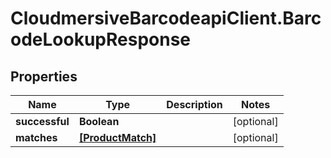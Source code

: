 # CloudmersiveBarcodeapiClient.BarcodeLookupResponse

## Properties
Name | Type | Description | Notes
------------ | ------------- | ------------- | -------------
**successful** | **Boolean** |  | [optional] 
**matches** | [**[ProductMatch]**](ProductMatch.md) |  | [optional] 


